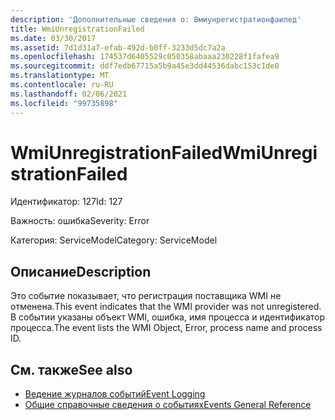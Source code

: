 ```yaml
---
description: 'Дополнительные сведения о: Вмиунрегистратионфаилед'
title: WmiUnregistrationFailed
ms.date: 03/30/2017
ms.assetid: 7d1d31a7-efab-492d-b0ff-3233d5dc7a2a
ms.openlocfilehash: 174537d6405529c050358abaaa230228f1fafea9
ms.sourcegitcommit: ddf7edb67715a5b9a45e3dd44536dabc153c1de0
ms.translationtype: MT
ms.contentlocale: ru-RU
ms.lasthandoff: 02/06/2021
ms.locfileid: "99735898"
---
```

# <a name="wmiunregistrationfailed"></a><span data-ttu-id="34629-103">WmiUnregistrationFailed</span><span class="sxs-lookup"><span data-stu-id="34629-103">WmiUnregistrationFailed</span></span>

<span data-ttu-id="34629-104">Идентификатор: 127</span><span class="sxs-lookup"><span data-stu-id="34629-104">Id: 127</span></span>  
  
 <span data-ttu-id="34629-105">Важность: ошибка</span><span class="sxs-lookup"><span data-stu-id="34629-105">Severity: Error</span></span>  
  
 <span data-ttu-id="34629-106">Категория: ServiceModel</span><span class="sxs-lookup"><span data-stu-id="34629-106">Category: ServiceModel</span></span>  
  
## <a name="description"></a><span data-ttu-id="34629-107">Описание</span><span class="sxs-lookup"><span data-stu-id="34629-107">Description</span></span>  

 <span data-ttu-id="34629-108">Это событие показывает, что регистрация поставщика WMI не отменена.</span><span class="sxs-lookup"><span data-stu-id="34629-108">This event indicates that the WMI provider was not unregistered.</span></span> <span data-ttu-id="34629-109">В событии указаны объект WMI, ошибка, имя процесса и идентификатор процесса.</span><span class="sxs-lookup"><span data-stu-id="34629-109">The event lists the WMI Object, Error, process name and process ID.</span></span>  
  
## <a name="see-also"></a><span data-ttu-id="34629-110">См. также</span><span class="sxs-lookup"><span data-stu-id="34629-110">See also</span></span>

- [<span data-ttu-id="34629-111">Ведение журналов событий</span><span class="sxs-lookup"><span data-stu-id="34629-111">Event Logging</span></span>](index.md)
- [<span data-ttu-id="34629-112">Общие справочные сведения о событиях</span><span class="sxs-lookup"><span data-stu-id="34629-112">Events General Reference</span></span>](events-general-reference.md)
